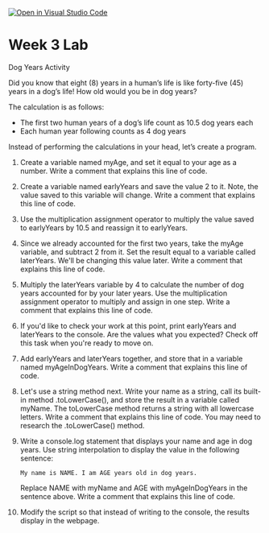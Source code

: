 [![Open in Visual Studio Code](https://classroom.github.com/assets/open-in-vscode-718a45dd9cf7e7f842a935f5ebbe5719a5e09af4491e668f4dbf3b35d5cca122.svg)](https://classroom.github.com/online_ide?assignment_repo_id=12026908&assignment_repo_type=AssignmentRepo)
# Week 3 Lab

Dog Years Activity

Did you know that eight (8) years in a human’s life is like forty-five (45) years in a dog’s life! How old would you be in dog years?

The calculation is as follows:

- The first two human years of a dog’s life count as 10.5 dog years each
- Each human year following counts as 4 dog years

Instead of performing the calculations in your head, let’s create a program.

1. Create a variable named myAge, and set it equal to your age as a number. Write a comment that explains this line of code.
2. Create a variable named earlyYears and save the value 2 to it. Note, the value saved to this variable will change. Write a comment that explains this line of code.
3. Use the multiplication assignment operator to multiply the value saved to earlyYears by 10.5 and reassign it to earlyYears.
4. Since we already accounted for the first two years, take the myAge variable, and subtract 2 from it. Set the result equal to a variable called laterYears. We'll be changing this value later. Write a comment that explains this line of code.
5. Multiply the laterYears variable by 4 to calculate the number of dog years accounted for by your later years. Use the multiplication assignment operator to multiply and assign in one step. Write a comment that explains this line of code.
6. If you'd like to check your work at this point, print earlyYears and laterYears to the console. Are the values what you expected? Check off this task when you're ready to move on.
7. Add earlyYears and laterYears together, and store that in a variable named myAgeInDogYears. Write a comment that explains this line of code.
8. Let's use a string method next. Write your name as a string, call its built-in method .toLowerCase(), and store the result in a variable called myName. The toLowerCase method returns a string with all lowercase letters. Write a comment that explains this line of code. You may need to research the .toLowerCase() method.
9. Write a console.log statement that displays your name and age in dog years. Use string interpolation to display the value in the following sentence:

   `My name is NAME. I am AGE years old in dog years.`

   Replace NAME with myName and AGE with myAgeInDogYears in the sentence above. Write a comment that explains this line of code.

10. Modify the script so that instead of writing to the console, the results display in the webpage.
